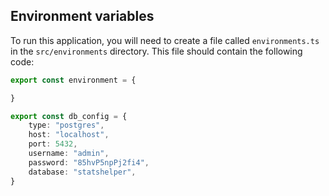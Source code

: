 ## Environment variables

To run this application, you will need to create a file called `environments.ts` in the `src/environments` directory. This file should contain the following code:

```typescript
export const environment = {

}

export const db_config = {
    type: "postgres",
    host: "localhost",
    port: 5432,
    username: "admin",
    password: "85hvP5npPj2fi4",
    database: "statshelper",
}
```
